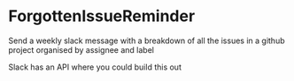 # ForgottenIssueReminder
Send a weekly slack message with a breakdown of all the issues in a github project organised by assignee and label


Slack has an API where you could build this out
